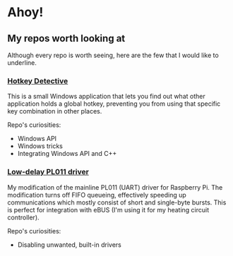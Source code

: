 # Ahoy!

## My repos worth looking at

Although every repo is worth seeing, here are the few that I would like to underline.

### [Hotkey Detective](https://github.com/ITachiLab/hotkey-detective)

This is a small Windows application that lets you find out what other application holds a global hotkey, preventing you from using that specific key combination in other places.

Repo's curiosities:

- Windows API
- Windows tricks
- Integrating Windows API and C++

### [Low-delay PL011 driver](https://github.com/ITachiLab/pl011-no-fifo)

My modification of the mainline PL011 (UART) driver for Raspberry Pi. The modification turns off FIFO queueing, effectively speeding up communications which mostly consist of short and single-byte bursts. This is perfect for integration with eBUS (I'm using it for my heating circuit controller).

Repo's curiosities:

- Disabling unwanted, built-in drivers
